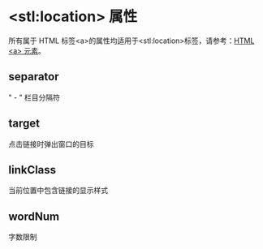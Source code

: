 # &lt;stl:location&gt; 属性

所有属于 HTML 标签&lt;a&gt;的属性均适用于&lt;stl:location&gt;标签，请参考：[HTML &lt;a&gt; 元素](/reference_html/a)。

## separator

" - " 栏目分隔符

## target

点击链接时弹出窗口的目标

## linkClass

当前位置中包含链接的显示样式

## wordNum

字数限制
